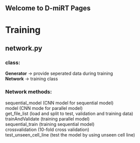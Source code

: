 ## Welcome to D-miRT Pages
# Training

## network.py  

### class:  
**Generator** -> provide seperated data during training  
**Network** -> training class  
  
### Network methods:  
sequential_model (CNN model for sequential model)  
model (CNN mode for parallel model)  
get_file_list (load and split to test, validation and training data)  
trainAndValidate (training parallel model)  
sequential_train (training sequential model)  
crossvalidation (10-fold cross validation)  
test_unseen_cell_line (test the model by using unseen cell line)  
